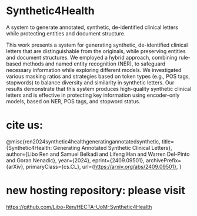 # Synthetic4Health
A system to generate annotated, synthetic, de-identified clinical letters while protecting entities and document structure. 

This work presents a system for generating synthetic, de-identified clinical letters that are distinguishable from the originals, while preserving entities and document structures. We employed a hybrid approach, combining rule-based methods and named entity recognition (NER), to safeguard necessary information while exploring different models. We investigated various masking ratios and strategies based on token types (e.g., POS tags, stopwords) to balance diversity and similarity in synthetic letters. Our results demonstrate that this system produces high-quality synthetic clinical letters and is effective in protecting key information using encoder-only models, based on NER, POS tags, and stopword status.



# cite us:
@misc{ren2024synthetic4healthgeneratingannotatedsynthetic,
      title={Synthetic4Health: Generating Annotated Synthetic Clinical Letters}, 
      author={Libo Ren and Samuel Belkadi and Lifeng Han and Warren Del-Pinto and Goran Nenadic},
      year={2024},
      eprint={2409.09501},
      archivePrefix={arXiv},
      primaryClass={cs.CL},
      url={https://arxiv.org/abs/2409.09501}, 
}

# new hosting repository: please visit
https://github.com/Libo-Ren/HECTA-UoM-Synthetic4Health
